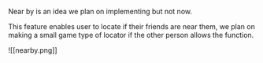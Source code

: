 Near by is an idea we plan on implementing but not now.

This feature enables user to locate if their friends are near them, we plan on making a small game type of locator if the other person allows the function.


![[nearby.png]]
